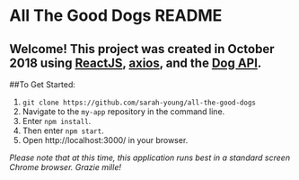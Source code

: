 # All The Good Dogs README

## Welcome! This project was created in October 2018 using [ReactJS](https://reactjs.org/), [axios](https://www.npmjs.com/package/axios), and the [Dog API](http://www.example.com/).

##To Get Started:
1. `git clone https://github.com/sarah-young/all-the-good-dogs`
2. Navigate to the `my-app` repository in the command line.
3. Enter `npm install`.
4. Then enter `npm start`.
5. Open http://localhost:3000/ in your browser.

*Please note that at this time, this application runs best in a standard screen Chrome browser. Grazie mille!*
